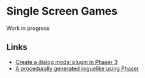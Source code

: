 # Single Screen Games

Work in progress

## Links

- [Create a dialog modal plugin in Phaser 3](https://gamedevacademy.org/create-a-dialog-modal-plugin-in-phaser-3-part-1/)
- [A procedurally generated roguelike using Phaser](https://www.bytesizeadventures.com/procjam-2014-a-procedurally-generated-roguelike-using-phaser/)